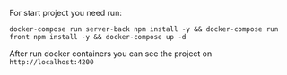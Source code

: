 For start project you need run:

    docker-compose run server-back npm install -y && docker-compose run front npm install -y && docker-compose up -d

After run docker containers you can see the project on `http://localhost:4200`
